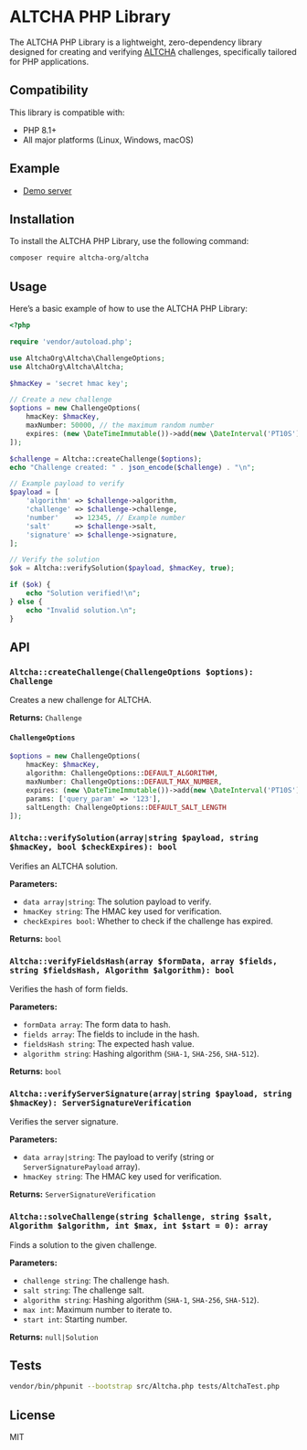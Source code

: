 # ALTCHA PHP Library

The ALTCHA PHP Library is a lightweight, zero-dependency library designed for creating and verifying [ALTCHA](https://altcha.org) challenges, specifically tailored for PHP applications.

## Compatibility

This library is compatible with:

- PHP 8.1+
- All major platforms (Linux, Windows, macOS)

## Example

- [Demo server](https://github.com/altcha-org/altcha-starter-php)

## Installation

To install the ALTCHA PHP Library, use the following command:

```sh
composer require altcha-org/altcha
```

## Usage

Here’s a basic example of how to use the ALTCHA PHP Library:

```php
<?php

require 'vendor/autoload.php';

use AltchaOrg\Altcha\ChallengeOptions;
use AltchaOrg\Altcha\Altcha;

$hmacKey = 'secret hmac key';

// Create a new challenge
$options = new ChallengeOptions(
    hmacKey: $hmacKey,
    maxNumber: 50000, // the maximum random number
    expires: (new \DateTimeImmutable())->add(new \DateInterval('PT10S')),
]);

$challenge = Altcha::createChallenge($options);
echo "Challenge created: " . json_encode($challenge) . "\n";

// Example payload to verify
$payload = [
    'algorithm' => $challenge->algorithm,
    'challenge' => $challenge->challenge,
    'number'    => 12345, // Example number
    'salt'      => $challenge->salt,
    'signature' => $challenge->signature,
];

// Verify the solution
$ok = Altcha::verifySolution($payload, $hmacKey, true);

if ($ok) {
    echo "Solution verified!\n";
} else {
    echo "Invalid solution.\n";
}
```

## API

### `Altcha::createChallenge(ChallengeOptions $options): Challenge`

Creates a new challenge for ALTCHA.

**Returns:** `Challenge`

#### `ChallengeOptions`

```php
$options = new ChallengeOptions(
    hmacKey: $hmacKey,
    algorithm: ChallengeOptions::DEFAULT_ALGORITHM,
    maxNumber: ChallengeOptions::DEFAULT_MAX_NUMBER,
    expires: (new \DateTimeImmutable())->add(new \DateInterval('PT10S')),
    params: ['query_param' => '123'],
    saltLength: ChallengeOptions::DEFAULT_SALT_LENGTH
]);
```

### `Altcha::verifySolution(array|string $payload, string $hmacKey, bool $checkExpires): bool`

Verifies an ALTCHA solution.

**Parameters:**

- `data array|string`: The solution payload to verify.
- `hmacKey string`: The HMAC key used for verification.
- `checkExpires bool`: Whether to check if the challenge has expired.

**Returns:** `bool`

### `Altcha::verifyFieldsHash(array $formData, array $fields, string $fieldsHash, Algorithm $algorithm): bool`

Verifies the hash of form fields.

**Parameters:**

- `formData array`: The form data to hash.
- `fields array`: The fields to include in the hash.
- `fieldsHash string`: The expected hash value.
- `algorithm string`: Hashing algorithm (`SHA-1`, `SHA-256`, `SHA-512`).

**Returns:** `bool`

### `Altcha::verifyServerSignature(array|string $payload, string $hmacKey): ServerSignatureVerification`

Verifies the server signature.

**Parameters:**

- `data array|string`: The payload to verify (string or `ServerSignaturePayload` array).
- `hmacKey string`: The HMAC key used for verification.

**Returns:** `ServerSignatureVerification`

### `Altcha::solveChallenge(string $challenge, string $salt, Algorithm $algorithm, int $max, int $start = 0): array`

Finds a solution to the given challenge.

**Parameters:**

- `challenge string`: The challenge hash.
- `salt string`: The challenge salt.
- `algorithm string`: Hashing algorithm (`SHA-1`, `SHA-256`, `SHA-512`).
- `max int`: Maximum number to iterate to.
- `start int`: Starting number.

**Returns:** `null|Solution`


## Tests

```sh
vendor/bin/phpunit --bootstrap src/Altcha.php tests/AltchaTest.php
```

## License

MIT
